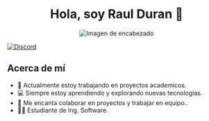 <h1 align="center">Hola, soy Raul Duran 👋</h1>
<p align="center">
  <img src="https://i.imgur.com/6uweOGG.png" alt="Imagen de encabezado">
</p>
 <a href="https://discord.com/invite/THmt9x3XUn">
    <img alt="Discord" src="https://img.shields.io/discord/1037187725541003365?label=Discord&logo=discord&logoColor=white&color=7289DA">
  </a>


## Acerca de mí

- 🔭 Actualmente estoy trabajando en proyectos academicos.
- 💻️ Siempre estoy aprendiendo y explorando nuevas tecnologías.
- 👯 Me encanta colaborar en proyectos y trabajar en equipo..
- 🧑‍💻 Estudiante de Ing. Software.
